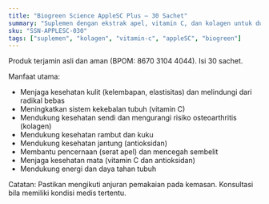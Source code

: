 ```yaml
---
title: "Biogreen Science AppleSC Plus – 30 Sachet"
summary: "Suplemen dengan ekstrak apel, vitamin C, dan kolagen untuk dukung kulit, sendi, rambut-kuku, kekebalan, dan energi."
sku: "SSN-APPLESC-030"
tags: ["suplemen", "kolagen", "vitamin-c", "appleSC", "biogreen"]
---
```


Produk terjamin asli dan aman (BPOM: 8670 3104 4044). Isi 30 sachet.

Manfaat utama:

- Menjaga kesehatan kulit (kelembapan, elastisitas) dan melindungi dari radikal bebas
- Meningkatkan sistem kekebalan tubuh (vitamin C)
- Mendukung kesehatan sendi dan mengurangi risiko osteoarthritis (kolagen)
- Mendukung kesehatan rambut dan kuku
- Mendukung kesehatan jantung (antioksidan)
- Membantu pencernaan (serat apel) dan mencegah sembelit
- Menjaga kesehatan mata (vitamin C dan antioksidan)
- Mendukung energi dan daya tahan tubuh

Catatan: Pastikan mengikuti anjuran pemakaian pada kemasan. Konsultasi bila memiliki kondisi medis tertentu.